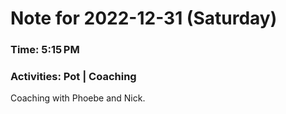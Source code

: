 # Note for 2022-12-31 (Saturday)
### Time: 5:15 PM
### Activities: Pot | Coaching 

Coaching with Phoebe and Nick.
